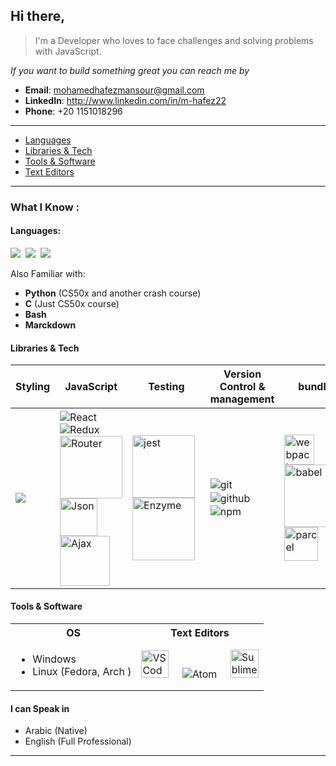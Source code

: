 ## Hi there,

>  I'm a Developer who loves to face challenges and solving problems with JavaScript.


*If you want to build something great you can reach me by*
- **Email**: mohamedhafezmansour@gmail.com
- **LinkedIn**: http://www.linkedin.com/in/m-hafez22
- **Phone**: +20 1151018296
---


- [Languages](#languages)
- [Libraries & Tech](#libraries-&-tech)
- [Tools & Software](#tools-&-software)
- [Text Editors](#text-editors-i-use)

---
### **What I Know :**
#### Languages:

  <img src="https://img.icons8.com/color/48/000000/html-5.png"/>&nbsp;&nbsp;<img src="https://img.icons8.com/color/48/000000/css3.png"/>&nbsp;&nbsp;<img src="https://img.icons8.com/color/48/000000/javascript.png"/>

Also Familiar with:
- **Python** (CS50x and another crash course)
- **C** (Just CS50x course)
- **Bash**
- **Marckdown**

#### Libraries & Tech
  Styling |JavaScript |Testing|Version Control & management | bundler |
  --------|-----------|-------|-----------------------------| ------- |
  <img align="center" src="https://img.icons8.com/color/48/000000/sass.png"/>|<img alt="React" align="center" src="https://img.icons8.com/color/48/000000/react-native.png"/>&nbsp;&nbsp;&nbsp;&nbsp;&nbsp;&nbsp;<img alt="Redux" align="center" src="https://img.icons8.com/color/48/000000/redux.png"/><img alt="Router" width="100px" align="center" src="https://www.loginradius.com/blog/async/static/a53096b6796dd3d1e3f3df8bc77a6689/03979/index.png"><img alt="Json" width="60px" align="center" src="https://www.w3schools.com/whatis/img_json.jpg" >&nbsp;&nbsp;&nbsp;<img alt="Ajax" align="center" width="80px" src="https://upload.wikimedia.org/wikipedia/commons/thumb/a/a1/AJAX_logo_by_gengns.svg/398px-AJAX_logo_by_gengns.svg.png">|<img alt="jest"  width="100px" align="center" src="https://digital.ai/sites/default/files/pictures/styles/maxwidth_300/public/pt_logos/jest.png?itok=dI0IDX4S"/>&nbsp;&nbsp;<img alt="Enzyme" width='100px' align="center" src="https://learntechsystems.com/wp-content/uploads/2020/06/enzymeimage.jpg"/>|<img alt="git"  align="center" src="https://img.icons8.com/color/48/000000/git.png"/>&nbsp;&nbsp;<img alt="github"  align="center" src="https://img.icons8.com/fluent/48/000000/github.png"/>&nbsp;&nbsp;<img alt="npm"  align="center" src="https://img.icons8.com/color/48/000000/npm.png"/>&nbsp;&nbsp;|<img alt="webpack" width="48px" align="center" src="https://img.icons8.com/dusk/64/000000/webpack.png"/>&nbsp;<img  alt="babel" width="100px" align="center" src="https://d33wubrfki0l68.cloudfront.net/7a197cfe44548cc1a3f581152af70a3051e11671/78df8/img/babel.svg"/>&nbsp;<img alt="parcel" align="center" width="54px" src="https://parceljs.org/assets/parcel.png">&nbsp;

#### Tools & Software
<table>
<tr>
  <th>OS</th>
  <th>Text Editors</th>
</tr>
<tr>
  <td>

  - Windows
  - Linux (Fedora, Arch )
  </td>
  <td>
  <img
    alt="VS Code"
    width="44px"
    src="https://upload.wikimedia.org/wikipedia/commons/thumb/9/9a/Visual_Studio_Code_1.35_icon.svg/64px-Visual_Studio_Code_1.35_icon.svg.png">&nbsp;&nbsp;&nbsp;&nbsp;&nbsp;<img
      alt="Atom"
      src="https://img.icons8.com/color/48/000000/atom-editor.png"/>&nbsp;&nbsp;&nbsp;&nbsp;&nbsp;<img
      alt="Sublime-text"
      width="45px"
      src="https://cdn.worldvectorlogo.com/logos/sublime-text.svg">
  </td>
</tr>
</table>

#### I can Speak in  
- Arabic (Native)
- English (Full Professional)
---
